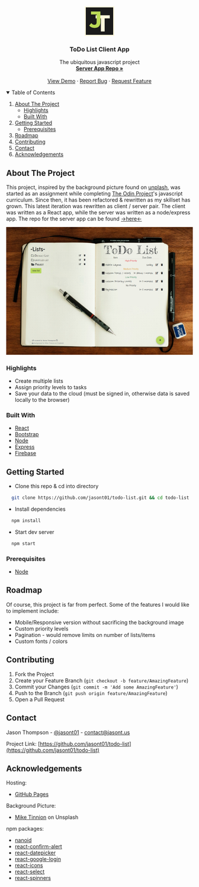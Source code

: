 <!-- PROJECT LOGO -->
<br />
<p align="center">
  <a href="https://jasont.us">
    <img src="logo.svg" alt="Logo" width="80" height="80">
  </a>

  <h3 align="center">ToDo List Client App</h3>

  <p align="center">
    The ubiquitous javascript project
    <br />
    <a href="https://github.com/jasont01/todo-list-server"><strong>Server App Repo »</strong></a>
    <br />
    <br />
    <a href="https://jasont01.github.io/todo-list/">View Demo</a>
    ·
    <a href="https://github.com/jasont01/todo-list/issues">Report Bug</a>
    ·
    <a href="https://github.com/jasont01/todo-list/issues">Request Feature</a>
  </p>
</p>

<!-- TABLE OF CONTENTS -->
<details open="open">
  <summary>Table of Contents</summary>
  <ol>
    <li>
      <a href="#about-the-project">About The Project</a>
      <ul>
        <li><a href="#highlights">Highlights</a></li>
        <li><a href="#built-with">Built With</a></li>
      </ul>
    </li>
    <li>
      <a href="#getting-started">Getting Started</a>
      <ul>
        <li><a href="#prerequisites">Prerequisites</a></li>
      </ul>
    </li>
    <li><a href="#roadmap">Roadmap</a></li>
    <li><a href="#contributing">Contributing</a></li>
    <li><a href="#contact">Contact</a></li>
    <li><a href="#acknowledgements">Acknowledgements</a></li>
  </ol>
</details>

<!-- ABOUT THE PROJECT -->

## About The Project

This project, inspired by the background picture found on [unplash](https://unsplash.com/photos/3ym6i13Y9LU), was started as an assignment while completing [The Odin Project](https://www.theodinproject.com/)'s javascript curriculum. Since then, it has been refactored & rewritten as my skillset has grown. This latest iteration was rewritten as client / server pair. The client was written as a React app, while the server was written as a node/express app. The repo for the server app can be found [->here<-](https://github.com/jasont01/todo-list-server)

![preview-screenshot]

### Highlights

- Create multiple lists
- Assign priority levels to tasks
- Save your data to the cloud (must be signed in, otherwise data is saved locally to the browser)

### Built With

- [React](https://reactjs.org/)
- [Bootstrap](https://getbootstrap.com)
- [Node](https://nodejs.org)
- [Express](https://expressjs.com)
- [Firebase](https://firebase.google.com)

<!-- GETTING STARTED -->

## Getting Started

- Clone this repo & cd into directory

```sh
  git clone https://github.com/jasont01/todo-list.git && cd todo-list
```

- Install dependencies

```sh
  npm install
```

- Start dev server

```sh
  npm start
```

### Prerequisites

- [Node](https://nodejs.org/)

<!-- ROADMAP -->

## Roadmap

Of course, this project is far from perfect. Some of the features I would like to implement include:

- Mobile/Responsive version without sacrificing the background image
- Custom priority levels
- Pagination - would remove limits on number of lists/items
- Custom fonts / colors

<!-- CONTRIBUTING -->

## Contributing

1. Fork the Project
2. Create your Feature Branch (`git checkout -b feature/AmazingFeature`)
3. Commit your Changes (`git commit -m 'Add some AmazingFeature'`)
4. Push to the Branch (`git push origin feature/AmazingFeature`)
5. Open a Pull Request

<!-- CONTACT -->

## Contact

Jason Thompson - [@jasont01](https://twitter.com/jasont01) - contact@jasont.us

Project Link: [https://github.com/jasont01/todo-list](https://github.com/jasont01/todo-list)

<!-- ACKNOWLEDGEMENTS -->

## Acknowledgements

Hosting:

- [GitHub Pages](https://pages.github.com)

Background Picture:

- [Mike Tinnion](https://unsplash.com/photos/3ym6i13Y9LU) on Unsplash

npm packages:

- [nanoid](https://www.npmjs.com/package/nanoid)
- [react-confirm-alert](https://www.npmjs.com/package/react-confirm-alert)
- [react-datepicker](https://www.npmjs.com/package/react-datepicker)
- [react-google-login](https://www.npmjs.com/package/react-google-login)
- [react-icons](https://www.npmjs.com/package/react-icons)
- [react-select](https://www.npmjs.com/package/react-select)
- [react-spinners](https://www.npmjs.com/package/react-spinners)

<!-- MARKDOWN LINKS & IMAGES -->
<!-- https://www.markdownguide.org/basic-syntax/#reference-style-links -->

[preview-screenshot]: preview.png
